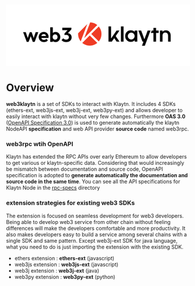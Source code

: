 
![logo.png](<logo.png>)

# Overview
**web3klaytn** is a set of SDKs to interact with Klaytn. It includes 4 SDKs (ethers-ext, web3js-ext, web3j-ext, web3py-ext) and allows developer to easily interact with klaytn without very few changes. Furthermore **OAS 3.0** ([OpenAPI Specification 3.0](https://swagger.io/specification/)) is used to generate automatically the klaytn NodeAPI **specification** and web API provider **source code** named web3rpc.

### web3rpc wtih OpenAPI
Klaytn has extended the RPC APIs over early Ethereum to allow developers to get various or klaytn-specific data. Considering that would increasingly be mismatch between documentation and source code, OpenAPI specification is adopted to **generate automatically the documentation and source code in the same time**. You can see all the API specifications for Klaytn Node in the [rpc-specs](https://github.com/klaytn/web3klaytn/tree/dev/web3rpc/rpc-specs) directory

### extension strategies for existing web3 SDKs
The extension is focused on seamless development for web3 developers. Being able to develop web3 service from other chain without feeling differences will make the developers comfortable and more productivity. It also makes developers easy to build a service among several chains with a single SDK and same pattern. Except web3j-ext SDK for java language, what you need to do is just importing the extension with the existing SDK.

- ethers extension : **ethers-ext** (javascript)
- web3js extension : **web3js-ext** (javascript)
- web3j extension : **web3j-ext** (java)
- web3py extension : **web3py-ext** (python)

